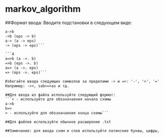 ﻿# markov_algorithm

##Формат ввода:
Вводите подстановки в следующем виде:
```4
a->b
->b (eps -> b)
a-> (a -> eps)
-> (eps -> eps)```

```4
a=>b (a ->. b)
=>b (eps ->. b)
a=> (a ->. eps)
=> (eps ->. eps)```

Избегайте ввода следующих символов за пределами -> и =>: '-', '>', '='
Например: -><, sab<=>as и тд. 

##Для ввода из файла используйте следующий формат:
```< - используйте для обозначаения начала схемы
a->b
b=>
> - используйте для обозначаения конца схемы```

##Для файлов используйте обычное расширение .txt

##Замечание: для ввода схем и слов используйте латинские буквы, цифры, спец. знаки
